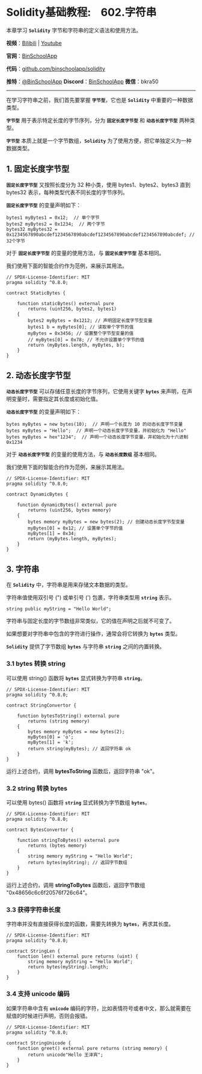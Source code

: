 # Solidity基础教程:&nbsp;&nbsp;&nbsp;&nbsp;602.字符串

本章学习 **`Solidity`** 字节和字符串的定义语法和使用方法。

**视频**：[Bilibili](https://#)  |  [Youtube](https://www.youtube.com/@BinSchoolApp)

**官网**：[BinSchoolApp](https://binschool.app)

**代码**：[github.com/binschoolapp/solidity](https://github.com/binschoolapp/solidity)

**推特**：[@BinSchoolApp](https://twitter.com/BinSchoolApp)    **Discord**：[BinSchoolApp](https://discord.gg/PB2YEvggWq)   **微信**：bkra50 

-----
在学习字符串之前，我们首先要掌握 **`字节型`**，它也是 **`Solidity`** 中重要的一种数据类型。

**`字节型`** 用于表示特定长度的字节序列，分为 **`固定长度字节型`** 和 **`动态长度字节型`** 两种类型。

**`字节型`** 本质上就是一个字节数组，**`Solidity`** 为了使用方便，把它单独定义为一种数据类型。

## 1. 固定长度字节型

**`固定长度字节型`** 又按照长度分为 32 种小类，使用 bytes1、bytes2、bytes3 直到 bytes32 表示，每种类型代表不同长度的字节序列。

**`固定长度字节型`** 的变量声明如下：

```solidity
bytes1 myBytes1 = 0x12;  // 单个字节
bytes2 myBytes2 = 0x1234;  // 两个字节
bytes32 myBytes32 = 0x1234567890abcdef1234567890abcdef1234567890abcdef1234567890abcdef; // 32个字节
```

对于 **`固定长度字节型`** 的变量的使用方法，与 **`固定长度字节型`** 基本相同。

我们使用下面的智能合约作为范例，来展示其用法。

```solidity
// SPDX-License-Identifier: MIT
pragma solidity ^0.8.0;

contract StaticBytes {

    function staticBytes() external pure
        returns (uint256, bytes2, bytes1)
    {
        bytes2 myBytes = 0x1212; // 声明固定长度字节型变量
        bytes1 b = myBytes[0]; // 读取单个字节的值
        myBytes = 0x3456; // 设置整个字节型变量的值
        // myBytes[0] = 0x78; // 不允许设置单个字节的值
        return (myBytes.length, myBytes, b);
    }
}
```

## 2. 动态长度字节型

**`动态长度字节型`** 可以存储任意长度的字节序列，它使用关键字 **`bytes`** 来声明，在声明变量时，需要指定其长度或初始化值。

**`动态长度字节型`** 的变量声明如下：

```solidity
bytes myBytes = new bytes(10);  // 声明一个长度为 10 的动态长度字节变量
bytes myBytes = "Hello";  // 声明一个动态长度字节变量，并初始化为 "Hello"
bytes myBytes = hex"1234";  // 声明一个动态长度字节变量，并初始化为十六进制 0x1234
```

对于 **`动态长度字节型`** 的变量的使用方法，与 **`动态长度数组`** 基本相同。

我们使用下面的智能合约作为范例，来展示其用法。

```solidity
// SPDX-License-Identifier: MIT
pragma solidity ^0.8.0;

contract DynamicBytes {

    function dynamicBytes() external pure
        returns (uint256, bytes memory)
    {
        bytes memory myBytes = new bytes(2); // 创建动态长度字节型变量
        myBytes[0] = 0x12; // 设置单个字节的值
        myBytes[1] = 0x34; 
        return (myBytes.length, myBytes);
    }
}
```

## 3. 字符串

在 **`Solidity`** 中，字符串是用来存储文本数据的类型。

字符串值使用双引号 (") 或单引号 (') 包裹，字符串类型用 **`string`** 表示。

```solidity
string public myString = "Hello World";
```

字符串与固定长度的字节数组非常类似，它的值在声明之后就不可变了。

如果想要对字符串中包含的字符进行操作，通常会将它转换为 **`bytes`** 类型。

**`Solidity`** 提供了字节数组 **`bytes`** 与字符串 **`string`** 之间的内置转换。

### 3.1 bytes 转换 string

可以使用 string() 函数将 **`bytes`** 显式转换为字符串 **`string`**。

```solidity
// SPDX-License-Identifier: MIT
pragma solidity ^0.8.0;

contract StringConvertor {

    function bytesToString() external pure
        returns (string memory)
    {
        bytes memory myBytes = new bytes(2);
        myBytes[0] = 'o';
        myBytes[1] = 'k';
        return string(myBytes); // 返回字符串 ok
    }
}
```

运行上述合约，调用 **bytesToString** 函数后，返回字符串 "ok"。

### 3.2 string 转换 bytes

可以使用 bytes() 函数将 **`string`** 显式转换为字节数组 **`bytes`**。

```solidity
// SPDX-License-Identifier: MIT
pragma solidity ^0.8.0;

contract BytesConvertor {

    function stringToBytes() external pure
        returns (bytes memory)
    {
        string memory myString = "Hello World";
        return bytes(myString); // 返回字节数组
    }
}
```

运行上述合约，调用 **stringToBytes** 函数后，返回字节数组 "0x48656c6c6f20576f726c64"。

### 3.3 获得字符串长度

字符串并没有直接获得长度的函数，需要先转换为 **`bytes`**，再求其长度。

```solidity
// SPDX-License-Identifier: MIT
pragma solidity ^0.8.0;

contract StringLen {
    function len() external pure returns (uint) {
        string memory myString = "Hello World";
        return bytes(myString).length; 
    }
}
```

### 3.4 支持 unicode 编码

如果字符串中含有 **`unicode`** 编码的字符，比如表情符号或者中文，那么就需要在赋值的时候进行声明，否则会报错。

```solidity
// SPDX-License-Identifier: MIT
pragma solidity ^0.8.0;

contract StringUnicode {
    function greet() external pure returns (string memory) {
        return unicode"Hello 王泽宾";
    }
}
```